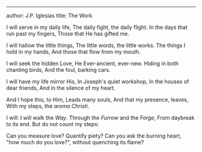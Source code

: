 ---
author: J.P. Iglesias
title: The Work

I will serve in my daily life,
The daily fight, the daily flight.
In the days that run past my fingers,
Those that He has gifted me.

I will hallow the little things,
The little words, the little works.
The things I hold in my hands,
And those that flow from my mouth.

I will seek the hidden Love,
He Ever-ancient, ever-new.
Hiding in both chanting birds,
And the foul, barking cars.

I will have my life mirror His,
In Joseph's quiet workshop,
In the houses of dear friends,
And in the silence of my heart.

And I hope this, to Him,
Leads many souls,
And that my presence, leaves,
With my steps, the *aroma Christi*.

I will: I will walk the *Way*.
Through the *Furrow* and the *Forge*,
From daybreak to its end.
But do not count my steps:

Can you measure love? Quantify piety?
Can you ask the burning heart,
"how much do you love?",
without quenching its flame?